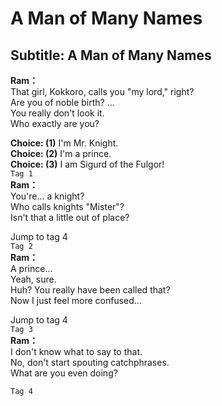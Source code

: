 # A Man of Many Names

  
## Subtitle: A Man of Many Names
  
**Ram：**  
That girl, Kokkoro, calls you \"my lord,\" right?  
Are you of noble birth? ...  
You really don't look it.  
Who exactly are you?  
  
**Choice: (1)**  I'm Mr. Knight.  
**Choice: (2)**  I'm a prince.  
**Choice: (3)**  I am Sigurd of the Fulgor!  
`Tag 1`  
**Ram：**  
You're... a knight?  
Who calls knights \"Mister\"?  
Isn't that a little out of place?  
  
Jump to tag 4  
`Tag 2`  
**Ram：**  
A prince...  
 Yeah, sure.  
Huh? You really have been called that?  
Now I just feel more confused...  
  
Jump to tag 4  
`Tag 3`  
**Ram：**  
I don't know what to say to that.  
No, don't start spouting catchphrases.  
What are you even doing?  
  
`Tag 4`  
